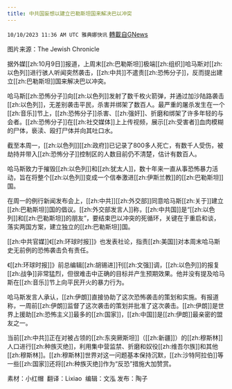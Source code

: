 ```yaml
---
title: 中共国妄想以建立巴勒斯坦国来解决巴以冲突
---
```

`10/10/2023 11:36 AM UTC 雅典娜快讯` [轉載自GNews](https://gnews.org/articles/1813417)

图片来源：The Jewish Chronicle

据外媒[[zh:10月9日]]报道，上周末[[zh:巴勒斯坦]]极端[[zh:组织]]哈马斯对[[zh:以色列]]进行骇人听闻突然袭击，[[zh:中共]]不遣责[[zh:恐怖分子]]，反而提出建立[[zh:巴勒斯坦]]国来解决巴以冲突。

哈马斯[[zh:恐怖分子]]向[[zh:以色列]]发射了数千枚火箭弹，并通过加沙陆路袭击[[zh:以色列]]，无差别袭击平民，杀害并绑架了数百人。最严重的屠杀发生在一个[[zh:音乐]]节上，[[zh:恐怖分子]]杀害、[[zh:强奸]]、折磨和绑架了许多年轻的与会者。[[zh:恐怖分子]]在[[zh:社交媒体]]上上传视频，展示[[zh:受害者]]血肉模糊的尸体，亵渎、殴打尸体并向其吐口水。

截至本周一，[[zh:以色列]][[zh:政府]]已记录了800多人死亡，有数千人受伤，被劫持并带入[[zh:恐怖分子]]控制区的人数目前仍不清楚，估计有数百人。

哈马斯致力于摧毁[[zh:以色列]]和[[zh:犹太人]]，数十年来一直从事恐怖暴力活动，旨在将整个[[zh:以色列]]变成一个信奉激进[[zh:伊斯兰教]]的[[zh:巴勒斯坦]]国。

在周一的例行新闻发布会上，[[zh:中共]][[zh:外交部]]同意哈马斯[[zh:关于]]建立[[zh:巴勒斯坦]]国的倡议。[[zh:外交部发言人]]称，[[zh:中共国]]是“[[zh:以色列]]和[[zh:巴勒斯坦]]的朋友”，要结束巴以冲突的死循环，关键在于重启和谈，落实两国方案，建立独立的[[zh:巴勒斯坦]]国。

[[zh:中共官媒]]《[[zh:环球时报]]》也发表社论，指责[[zh:美国]]对本周末哈马斯史无前例的恐怖袭击负有责任。

《[[zh:环球时报]]》前总编辑[[zh:胡锡进]]刊[[zh:文强]]调，[[zh:以色列]]的报复[[zh:战争]]非常猛烈，但很难击中正确的目标并产生预期效果。他并没有提及哈马斯在[[zh:音乐]]节上向平民开火的暴力行为。

哈马斯发言人承认，[[zh:伊朗]]直接协助了这次恐怖袭击的策划和实施。有报道称，一周前[[zh:伊朗]]监督了这次袭击的策划并批准了这次袭击。[[zh:伊朗]]是世界上援助[[zh:恐怖主义]]最多的[[zh:国家]]，[[zh:中国]]是[[zh:伊朗]]最亲密的盟友之一。

当前[[zh:中共]]正在对被占领的[[zh:东突厥斯坦]]（[[zh:新疆]]）的[[zh:穆斯林]]人口进行[[zh:种族灭绝]]，利用集中营监禁、折磨和奴役[[zh:维吾尔族]]和其他[[zh:穆斯林]]。[[zh:穆斯林]]世界对这一问题基本保持沉默，[[zh:沙特阿拉伯]]等一些[[zh:国家]]还将[[zh:种族灭绝]]作为“反恐”措施大加赞赏。

素材：小红帽   翻译：Lixiao  编辑：文泓  发布：陶子


